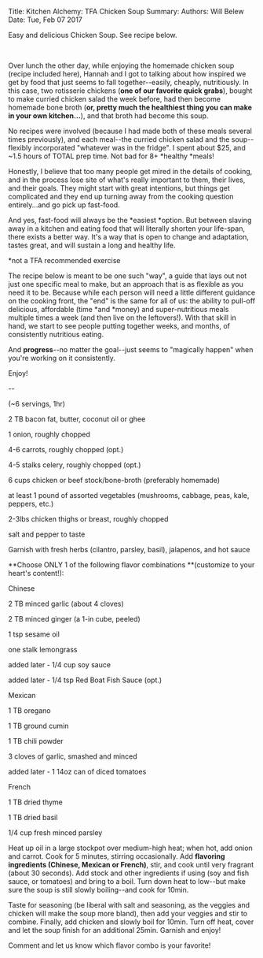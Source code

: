 Title:   Kitchen Alchemy: TFA Chicken Soup
Summary: 
Authors: Will Belew
Date:    Tue, Feb 07 2017
        

Easy and delicious Chicken Soup. See recipe below.

 

Over lunch the other day, while enjoying the homemade chicken soup (recipe included here), Hannah and I got to talking about how inspired we get by food that just seems to fall together--easily, cheaply, nutritiously. In this case, two rotisserie chickens (**one of our favorite quick grabs**), bought to make curried chicken salad the week before, had then become homemade bone broth (**or, pretty much the healthiest thing you can make in your own kitchen...**), and that broth had become this soup. 

No recipes were involved (because I had made both of these meals several times previously), and each meal--the curried chicken salad and the soup--flexibly incorporated "whatever was in the fridge". I spent about $25, and ~1.5 hours of TOTAL prep time. Not bad for 8+ *healthy *meals!

Honestly, I believe that too many people get mired in the details of cooking, and in the process lose site of what's really important to them, their lives, and their goals. They might start with great intentions, but things get complicated and they end up turning away from the cooking question entirely...and go pick up fast-food.  

And yes, fast-food will always be the *easiest *option. But between slaving away in a kitchen and eating food that will literally shorten your life-span, there exists a better way. It's a way that is open to change and adaptation, tastes great, and will sustain a long and healthy life. 

*not a TFA recommended exercise

The recipe below is meant to be one such "way", a guide that lays out not just one specific meal to make, but an approach that is as flexible as you need it to be. Because while each person will need a little different guidance on the cooking front, the "end" is the same for all of us: the ability to pull-off delicious, affordable (time *and *money) and super-nutritious meals multiple times a week (and then live on the leftovers!). With that skill in hand, we start to see people putting together weeks, and months, of consistently nutritious eating.

And **progress**--no matter the goal--just seems to "magically happen" when you're working on it consistently.

Enjoy!

--

(~6 servings, 1hr)

2 TB bacon fat, butter, coconut oil or ghee

1 onion, roughly chopped

4-6 carrots, roughly chopped (opt.)

4-5 stalks celery, roughly chopped (opt.)

6 cups chicken or beef stock/bone-broth (preferably homemade)

at least 1 pound of assorted vegetables (mushrooms, cabbage, peas, kale, peppers, etc.)

2-3lbs chicken thighs or breast, roughly chopped

salt and pepper to taste

Garnish with fresh herbs (cilantro, parsley, basil), jalapenos, and hot sauce

**Choose ONLY 1 of the following flavor combinations **(customize to your heart's content!):

Chinese

2 TB minced garlic (about 4 cloves)

2 TB minced ginger (a 1-in cube, peeled)

1 tsp sesame oil

one stalk lemongrass

added later - 1/4 cup soy sauce

added later - 1/4 tsp Red Boat Fish Sauce (opt.)

Mexican

1 TB oregano

1 TB ground cumin

1 TB chili powder

3 cloves of garlic, smashed and minced

added later - 1 14oz can of diced tomatoes

French

1 TB dried thyme

1 TB dried basil

1/4 cup fresh minced parsley

Heat up oil in a large stockpot over medium-high heat; when hot, add onion and carrot. Cook for 5 minutes, stirring occasionally. Add **flavoring ingredients (Chinese, Mexican or French)**, stir, and cook until very fragrant (about 30 seconds). Add stock and other ingredients if using (soy and fish sauce, or tomatoes) and bring to a boil. Turn down heat to low--but make sure the soup is still slowly boiling--and cook for 10min. 

Taste for seasoning (be liberal with salt and seasoning, as the veggies and chicken will make the soup more bland), then add your veggies and stir to combine. Finally, add chicken and slowly boil for 10min. Turn off heat, cover and let the soup finish for an additional 25min. Garnish and enjoy!

Comment and let us know which flavor combo is your favorite!

